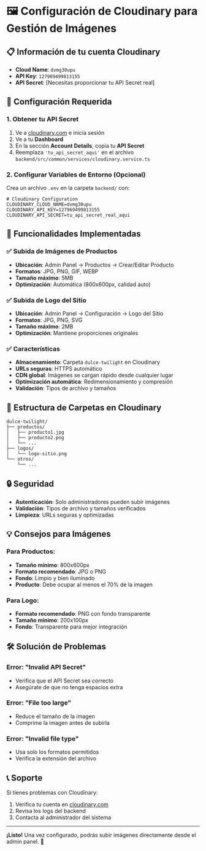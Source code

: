 # 🖼️ Configuración de Cloudinary para Gestión de Imágenes

## 📋 Información de tu cuenta Cloudinary

- **Cloud Name**: `dvmg30upu`
- **API Key**: `127969499813155`
- **API Secret**: [Necesitas proporcionar tu API Secret real]

## 🔧 Configuración Requerida

### 1. Obtener tu API Secret

1. Ve a [cloudinary.com](https://cloudinary.com) e inicia sesión
2. Ve a tu **Dashboard**
3. En la sección **Account Details**, copia tu **API Secret**
4. Reemplaza `'tu_api_secret_aqui'` en el archivo `backend/src/common/services/cloudinary.service.ts`

### 2. Configurar Variables de Entorno (Opcional)

Crea un archivo `.env` en la carpeta `backend/` con:

```env
# Cloudinary Configuration
CLOUDINARY_CLOUD_NAME=dvmg30upu
CLOUDINARY_API_KEY=127969499813155
CLOUDINARY_API_SECRET=tu_api_secret_real_aqui
```

## 🚀 Funcionalidades Implementadas

### ✅ Subida de Imágenes de Productos
- **Ubicación**: Admin Panel → Productos → Crear/Editar Producto
- **Formatos**: JPG, PNG, GIF, WEBP
- **Tamaño máximo**: 5MB
- **Optimización**: Automática (800x600px, calidad auto)

### ✅ Subida de Logo del Sitio
- **Ubicación**: Admin Panel → Configuración → Logo del Sitio
- **Formatos**: JPG, PNG, SVG
- **Tamaño máximo**: 2MB
- **Optimización**: Mantiene proporciones originales

### ✅ Características
- **Almacenamiento**: Carpeta `dulce-twilight` en Cloudinary
- **URLs seguras**: HTTPS automático
- **CDN global**: Imágenes se cargan rápido desde cualquier lugar
- **Optimización automática**: Redimensionamiento y compresión
- **Validación**: Tipos de archivo y tamaños

## 📁 Estructura de Carpetas en Cloudinary

```
dulce-twilight/
├── productos/
│   ├── producto1.jpg
│   ├── producto2.png
│   └── ...
├── logos/
│   └── logo-sitio.png
└── otros/
    └── ...
```

## 🔒 Seguridad

- **Autenticación**: Solo administradores pueden subir imágenes
- **Validación**: Tipos de archivo y tamaños verificados
- **Limpieza**: URLs seguras y optimizadas

## 💡 Consejos para Imágenes

### Para Productos:
- **Tamaño mínimo**: 800x600px
- **Formato recomendado**: JPG o PNG
- **Fondo**: Limpio y bien iluminado
- **Producto**: Debe ocupar al menos el 70% de la imagen

### Para Logo:
- **Formato recomendado**: PNG con fondo transparente
- **Tamaño mínimo**: 200x100px
- **Fondo**: Transparente para mejor integración

## 🛠️ Solución de Problemas

### Error: "Invalid API Secret"
- Verifica que el API Secret sea correcto
- Asegúrate de que no tenga espacios extra

### Error: "File too large"
- Reduce el tamaño de la imagen
- Comprime la imagen antes de subirla

### Error: "Invalid file type"
- Usa solo los formatos permitidos
- Verifica la extensión del archivo

## 📞 Soporte

Si tienes problemas con Cloudinary:
1. Verifica tu cuenta en [cloudinary.com](https://cloudinary.com)
2. Revisa los logs del backend
3. Contacta al administrador del sistema

---

**¡Listo!** Una vez configurado, podrás subir imágenes directamente desde el admin panel. 🎉
